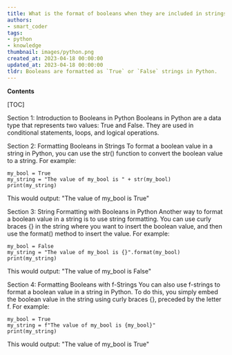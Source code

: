 ```yaml
---
title: What is the format of booleans when they are included in strings in python?
authors:
- smart_coder
tags:
- python
- knowledge
thumbnail: images/python.png
created_at: 2023-04-18 00:00:00
updated_at: 2023-04-18 00:00:00
tldr: Booleans are formatted as `True` or `False` strings in Python.
---
```


**Contents**

[TOC]

Section 1: Introduction to Booleans in Python
Booleans in Python are a data type that represents two values: True and False. They are used in conditional statements, loops, and logical operations.

Section 2: Formatting Booleans in Strings
To format a boolean value in a string in Python, you can use the str() function to convert the boolean value to a string. For example:

```
my_bool = True
my_string = "The value of my_bool is " + str(my_bool)
print(my_string)
```

This would output: "The value of my_bool is True"

Section 3: String Formatting with Booleans in Python
Another way to format a boolean value in a string is to use string formatting. You can use curly braces {} in the string where you want to insert the boolean value, and then use the format() method to insert the value. For example:

```
my_bool = False
my_string = "The value of my_bool is {}".format(my_bool)
print(my_string)
```

This would output: "The value of my_bool is False"

Section 4: Formatting Booleans with f-Strings
You can also use f-strings to format a boolean value in a string in Python. To do this, you simply embed the boolean value in the string using curly braces {}, preceded by the letter f. For example:

```
my_bool = True
my_string = f"The value of my_bool is {my_bool}"
print(my_string)
```

This would output: "The value of my_bool is True"
